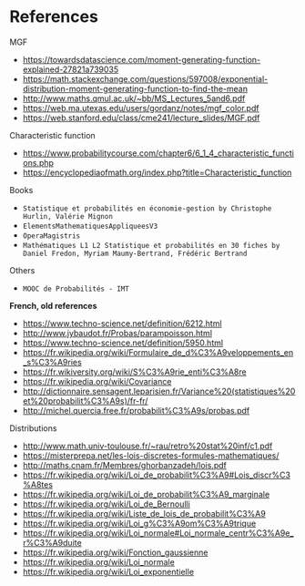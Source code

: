 # References

MGF

* <https://towardsdatascience.com/moment-generating-function-explained-27821a739035>
* <https://math.stackexchange.com/questions/597008/exponential-distribution-moment-generating-function-to-find-the-mean>
* <http://www.maths.qmul.ac.uk/~bb/MS_Lectures_5and6.pdf>
* <https://web.ma.utexas.edu/users/gordanz/notes/mgf_color.pdf>
* <https://web.stanford.edu/class/cme241/lecture_slides/MGF.pdf>

Characteristic function

* <https://www.probabilitycourse.com/chapter6/6_1_4_characteristic_functions.php>
* <https://encyclopediaofmath.org/index.php?title=Characteristic_function>

Books

* ``Statistique et probabilités en économie-gestion by Christophe Hurlin, Valérie Mignon``
* ``ElementsMathematiquesAppliqueesV3``
* ``OperaMagistris``
* ``Mathématiques L1 L2 Statistique et probabilités en 30 fiches by Daniel Fredon, Myriam Maumy-Bertrand, Frédéric Bertrand``

Others

* ``MOOC de Probabilités - IMT``

**French, old references**

* <https://www.techno-science.net/definition/6212.html>
* <http://www.jybaudot.fr/Probas/parampoisson.html>
* <https://www.techno-science.net/definition/5950.html>
* <https://fr.wikipedia.org/wiki/Formulaire_de_d%C3%A9veloppements_en_s%C3%A9ries>
* <https://fr.wikiversity.org/wiki/S%C3%A9rie_enti%C3%A8re>
* <https://fr.wikipedia.org/wiki/Covariance>
* <http://dictionnaire.sensagent.leparisien.fr/Variance%20(statistiques%20et%20probabilit%C3%A9s)/fr-fr/>
* <http://michel.quercia.free.fr/probabilit%C3%A9s/probas.pdf>

Distributions

* <http://www.math.univ-toulouse.fr/~rau/retro%20stat%20inf/c1.pdf>
* <https://misterprepa.net/les-lois-discretes-formules-mathematiques/>
* <http://maths.cnam.fr/Membres/ghorbanzadeh/lois.pdf>
* <https://fr.wikipedia.org/wiki/Loi_de_probabilit%C3%A9#Lois_discr%C3%A8tes>
* <https://fr.wikipedia.org/wiki/Loi_de_probabilit%C3%A9_marginale>
* <https://fr.wikipedia.org/wiki/Loi_de_Bernoulli>
* <https://fr.wikipedia.org/wiki/Liste_de_lois_de_probabilit%C3%A9>
* <https://fr.wikipedia.org/wiki/Loi_g%C3%A9om%C3%A9trique>
* <https://fr.wikipedia.org/wiki/Loi_normale#Loi_normale_centr%C3%A9e_r%C3%A9duite>
* <https://fr.wikipedia.org/wiki/Fonction_gaussienne>
* <https://fr.wikipedia.org/wiki/Loi_normale>
* <https://fr.wikipedia.org/wiki/Loi_exponentielle>